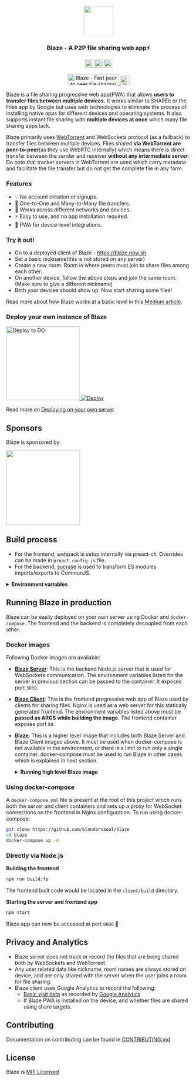 <div align="center">
  <p align="center">
    <a href="https://blaze.now.sh">
      <img src="https://github.com/blenderskool/blaze/raw/next/client/src/assets/images/apple-touch-icon-152x152.png" width="80">
    </a>
  </p>
  <p align="center">  
    <h3>Blaze - A P2P file sharing web app⚡</h3>
  </p>

  <p align="center">
    <img src="https://blaze.now.sh/api/badges/status" height="22" />
    <img src="https://blaze.now.sh/api/badges/release" height="22" />
    <img src="https://blaze.now.sh/api/badges/license" height="22" />
  </p>
  
  <p align="center">
    <a href="https://www.producthunt.com/posts/blaze-2?utm_source=badge-top-post-badge&utm_medium=badge&utm_souce=badge-blaze-2" target="_blank">
      <img src="https://api.producthunt.com/widgets/embed-image/v1/top-post-badge.svg?post_id=174403&theme=dark&period=daily" alt="Blaze - Fast peer to peer file sharing web app ⚡ | Product Hunt Embed" width="139px" height="30px" />
    </a>
    <a href="https://bit.ly/36uX8oU" target="_blank">
      <img src="https://opensource.nyc3.cdn.digitaloceanspaces.com/attribution/assets/PoweredByDO/DO_Powered_by_Badge_blue.svg" alt="Digital Ocean" height="25px" />
    </a>
  </p>
</div>

Blaze is a file sharing progressive web app(PWA) that allows **users to transfer files between multiple devices.**
It works similar to SHAREit or the Files app by Google but uses web technologies to eliminate the process of installing
native apps for different devices and operating systems. It also supports instant file sharing with **multiple devices at once** which many file sharing apps lack.

Blaze primarily uses [WebTorrent](https://webtorrent.io) and WebSockets protocol (as a fallback) to transfer files between multiple devices. Files shared **via WebTorrent are peer-to-peer**(as they use WebRTC internally) which means there is direct transfer between the sender and receiver **without any intermediate server**. Do note that tracker servers in WebTorrent are used which carry metadata and facilitate the file transfer but do not get the complete file in any form.

### Features
- 💡 No account creation or signups.
- 🚀 One-to-One and Many-to-Many file transfers.
- 🔮 Works across different networks and devices.
- ⚡ Easy to use, and no app installation required.
- 📱 PWA for device-level integrations.

### Try it out!
- Go to a deployed client of Blaze - https://blaze.now.sh
- Set a basic nickname(this is not stored on any server)
- Create a new room. Room is where peers must join to share files among each other.
- On another device, follow the above steps and join the same room. (Make sure to give a different nickname)
- Both your devices should show up. Now start sharing some files!
 
Read more about how Blaze works at a basic level in this [Medium article](https://medium.com/@AkashHamirwasia/new-ways-of-sharing-files-across-devices-over-the-web-using-webrtc-2554abaeb2e6).

### Deploy your own instance of Blaze
<p>
  <a href="https://cloud.digitalocean.com/apps/new?repo=https://github.com/blenderskool/blaze/tree/master&refcode=ddb2a965377c">
    <img src="https://www.deploytodo.com/do-btn-blue.svg" alt="Deploy to DO" width="200">
  </a>
  <a href="https://heroku.com/deploy?template=https://github.com/blenderskool/blaze/tree/master">
    <img src="https://www.herokucdn.com/deploy/button.svg" alt="Deploy">
  </a>
</p>

Read more on [Deploying on your own server](#running-blaze-in-production)

## Sponsors
Blaze is sponsored by:
<p>
  <a href="https://bit.ly/36uX8oU">
    <img src="https://opensource.nyc3.cdn.digitaloceanspaces.com/attribution/assets/SVG/DO_Logo_horizontal_blue.svg" width="201px">
  </a>
</p>

## Build process
- For the frontend, webpack is setup internally via preact-cli. Overrides can be made in `preact.config.js` file.
- For the backend, [sucrase](https://www.npmjs.com/package/sucrase) is used to transform ES modules imports/exports to CommonJS.


<details><summary><b>Environment variables</b></summary>
<p>
Following environment variables can be set in the build process:


| variable             | description                                                           | default                                           |
|----------------------|-----------------------------------------------------------------------|---------------------------------------------------|
| **client**           | Variables for **client** should be set as build args if using Docker. |                                                   |
| `WS_HOST`            | URL to the server that is running the Blaze WebSockets server.        | 'ws://\<your-local-ip\>:3030'                     |
| `SERVER_HOST`        | URL to the server that running the Blaze HTTP server.                 | 'http://\<your-local-ip\>:3030'                   |
| `WS_SIZE_LIMIT`      | Max file size limit when transferring files over WebSockets in bytes. | 100000000 (100 MBs)                               |
| `TORRENT_SIZE_LIMIT` | Max file size limit when transferring files over WebTorrent in bytes. | 700000000 (700 MBs)                               |
| **server**           |                                                                       |                                                   |
| `ORIGIN`             | Array of string URLs to allow CORS.                                   | *                                                 |
| `PORT`               | Port for the server to run.                                           | 3030                                              |
| `WS_SIZE_LIMIT`      | Max file size limit when transferring files over WebSockets in bytes. | 100000000 (100 MBs)                               |
| `DISABLE_SSE_EVENTS` | Disable server side events to reduce long-lived connections.          | false                                             |
| `TRUST_PROXY`        | Whether server is behind a trusted proxy and can read forwarded IPs.  | _false_ when standalone, _true_ in docker-compose |
----------------------------------------------------------------------------------------------------------------------------------------------------

**NOTE:** Any URL in the environment variables should not end with `/`.

</p>
</details>

## Running Blaze in production
Blaze can be easily deployed on your own server using Docker and `docker-compose`. The frontend and the backend is completely decoupled from each other.

### Docker images
Following Docker images are available:
- **[Blaze Server](https://hub.docker.com/r/akashhamirwasia/blaze-server)**: This is the backend Node.js server that is used for WebSockets communication. The environment variables listed for the server in previous section can be passed to the container. It exposes port `3030`.

- **[Blaze Client](https://hub.docker.com/r/akashhamirwasia/blaze-client)**: This is the frontend progressive web app of Blaze used by clients for sharing files. Nginx is used as a web server for this statically generated frontend. The environment variables listed above must be **passed as ARGS while building the image**. The frontend container exposes port `80`.

- **[Blaze](https://hub.docker.com/r/akashhamirwasia/blaze)**: This is a higher level image that includes both Blaze Server and Blaze Client images above. It must be used when docker-compose is not available in the environment, or there is a limit to run only a single container. docker-compose must be used to run Blaze in other cases which is explained in next section.
  <details><summary><b>Running high level Blaze image</b></summary>
  <pre>docker run -p 8080:80 -p 3030:3030 -e PORT=80 akashhamirwasia/blaze:latest</pre>
  <p>  
    <b>NOTE:</b> The <code>PORT</code> environment variable and the container port should be the same.(In the above example, it is set as <code>80</code>).
  </p>
  </details>

### Using docker-compose
A `docker-compose.yml` file is present at the root of this project which runs both the server and client containers and sets up a proxy for WebSocket connections on the frontend in Nginx configuration. To run using docker-compose:

```bash
git clone https://github.com/blenderskool/blaze
cd blaze
docker-compose up -d
```

### Directly via Node.js

**Building the frontend**
```bash
npm run build:fe
```
The frontend built code would be located in the `client/build` directory.


**Starting the server and frontend app**
```bash
npm start
```
Blaze app can now be accessed at port `8080` :tada:

## Privacy and Analytics
- Blaze server does not track or record the files that are being shared both by WebSockets and WebTorrent.
- Any user related data like nickname, room names are always stored on device, and are only shared with the server when the user joins a room for file sharing.
- Blaze client uses Google Analytics to record the following:
  - [Basic visit data](https://developers.google.com/analytics/devguides/collection/analyticsjs#what_data_does_the_google_analytics_tag_capture) as recorded by [Google Analytics](https://support.google.com/analytics/answer/6004245?ref_topic=2919631)
  - If Blaze PWA is installed on the device, and whether files are shared using share targets.

## Contributing
Documentation on contributing can be found in [CONTRIBUTING.md](https://github.com/blenderskool/blaze/blob/master/CONTRIBUTING.md)

## License
Blaze is [MIT Licensed](https://github.com/blenderskool/blaze/blob/master/LICENSE)
